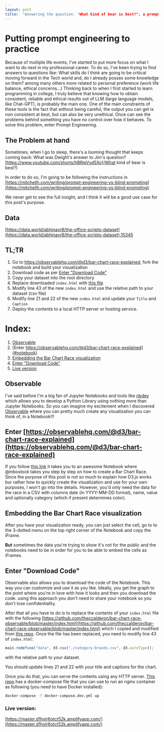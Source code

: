 ```yaml
---
layout: post
title:  "Answering the question: "What kind of bear is best?", a prompt engineering exercise. "
---
```


# Putting prompt engineering to practice

Because of multiple life events, I've started to put more focus on what I want to do next in my professional career. To do so, I've been trying to find answers to questions like: What skills do I think are going to be critical moving forward in the Tech world and, do I already posses some knowledge on them? among many others more related to personal preference (work life balance, ethical concerns...)
Thinking back to when I first started to learn programming in college, I truly believe that knowing how to obtain consistent, reliable and ethical results out of LLM (large language models, like Chat-GPT), is probably the main one. One of the main constraints of these tools is the fact that without being careful, the output you can get is non consistent at best, but can also be very unethical. Once can see the problems behind something you have no control over how it behaves. To solve this problem, enter Prompt Engineering.

## The Problem at hand
Sometimes, when I go to sleep, there's a looming thought that keeps coming back:
What was Dwight's answer to Jim's question?
[https://www.youtube.com/shorts/hBRjeVyd5Xo](What kind of bear is best?)

In order to do so, I'm going to be following the instructions in [https://mitchellh.com/writing/prompt-engineering-vs-blind-prompting](https://mitchellh.com/writing/prompt-engineering-vs-blind-prompting)

We never get to see the full insight, and I think it will be a good use case for this post's purpose.

## Data
[https://data.world/abhinavr8/the-office-scripts-dataset](https://data.world/abhinavr8/the-office-scripts-dataset):15345

## TL;TR
1. Go to https://observablehq.com/@d3/bar-chart-race-explained, fork the notebook and build your visualization
2. Download code as per [Enter "Download Code"](#download)
3. Copy your dataset into the root directory
4. Replace downloaded `index.html` with [this file](https://github.com/theccalderon/bar-chart-race-observable/blob/master/index.html)
5. Modify line 43 of the new `index.html` and use the relative path to your dataset (csv file)
6. Modify line 21 and 22 of the new `index.html` and update your `Title` and `Caption`
7. Deploy the contents to a local HTTP server or hosting service.

# Index:
1. [Observable](#observable)
2. [Enter https://observablehq.com/@d3/bar-chart-race-explained](#notebook)
3. [Embedding the Bar Chart Race visualization](#embedding)
4. [Enter "Download Code"](#download)
5. [Live version](#live)


## Observable<a name="observable"></a>

I've said before I'm a big fan of Jupyter Notebooks and tools like [nbdev](https://github.com/fastai/nbdev) which allows you to develop a Python Library using nothing more than Jupyter Notebooks. So you can imagine my excitement when I discovered [Observable](https://observablehq.com/) where you can pretty much create any visualization you can think of, in a Notebook!!!

## Enter [https://observablehq.com/@d3/bar-chart-race-explained](https://observablehq.com/@d3/bar-chart-race-explained)<a name="notebook"></a>

If you follow [this link](https://observablehq.com/@d3/bar-chart-race-explained) it takes you to an awesome Notebook where @mbostock takes you step by step on how to create a Bar Chart Race.
Since the purpose of this post is not so much to explain how D3.js works bur rather how to quickly create the visualization and use for your own purposes, I won't go into the details. However, you'd only need the data for the race in a CSV with columns date (in YYYY-MM-DD format), name, value and optionally category (which if present determines color).

## Embedding the Bar Chart Race visualization<a name="embedding"></a>

After you have your visualization ready, you can just select the cell, go to to the 3-dotted menu on the top right corner of the Notebook and copy the iFrame.

**But** sometimes the data you're trying to show it's not for the public and the notebooks need to be in order for you to be able to embed the cells as iFrames.

## Enter "Download Code"<a name="download"></a>

Observable also allows you to download the code of the Notebook. This way you can customize and use it as you like. Ideally, you get the graph to the point where you're in love with how it looks and then you download the code. using this approach you don't need to share your notebook so you don't lose confidentiality.

After that all you have to do is to replace the contents of your `index.html` file with the following [https://github.com/theccalderon/bar-chart-race-observable/blob/master/index.html](https://github.com/theccalderon/bar-chart-race-observable/blob/master/index.html) which I copied and modified from [this repo](https://github.com/observablehq/examples/tree/main/standalone).
Once the file has been replaced, you need to modify line 43 of `index.html`:
```js
main.redefine("data", d3.csv("./category-brands.csv", d3.autoType));
```
with the relative path to your dataset.

You should update lines 21 and 22 with your title and captions for the chart.

Once you do that, you can serve the contents using any HTTP server. [This repo](https://github.com/theccalderon/bar-chart-race-observable) has a docker-compose file that you can use to run an nginx container as following (you need to have Docker installed):
```bash
docker-compose -f docker-compose.dev.yml up
```

### Live version: <a name="live"></a>
[https://master.d1hxlr6otct52k.amplifyapp.com/](https://master.d1hxlr6otct52k.amplifyapp.com/)